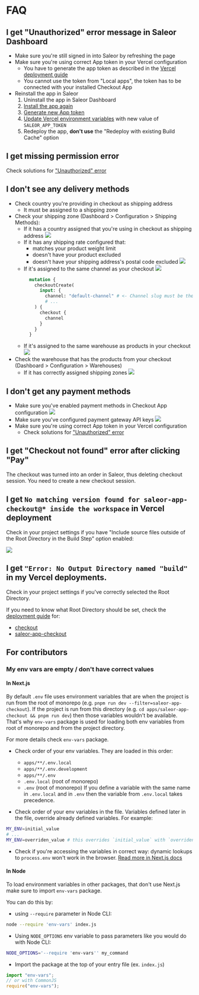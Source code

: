 # FAQ

## I get "Unauthorized" error message in Saleor Dashboard

- Make sure you're still signed in into Saleor by refreshing the page
- Make sure you're using correct App token in your Vercel configuration
  - You have to generate the app token as described in the [Vercel deployment guide](./vercel.md#5-generate-app-token)
  - You cannot use the token from "Local apps", the token has to be connected with your installed Checkout App
- Reinstall the app in Saleor
  1. Uninstall the app in Saleor Dashboard
  2. [Install the app again](./vercel.md#4-install-the-app-in-saleor)
  3. [Generate new App token](./vercel.md#5-generate-app-token)
  4. [Update Vercel environment variables](./vercel.md#6-update-environment-variables-in-vercel) with new value of `SALEOR_APP_TOKEN`
  5. Redeploy the app, **don't use** the "Redeploy with existing Build Cache" option

## I get missing permission error

Check solutions for ["Unauthorized" error](#i-get-unauthorized-error-message-in-saleor-dashboard)

## I don't see any delivery methods

- Check country you're providing in checkout as shipping address
  - It must be assigned to a shipping zone
- Check your shipping zone (Dashboard > Configuration > Shipping Methods):
  - If it has a country assigned that you're using in checkout as shipping address
    ![](./screenshots/faq/shipping-zone-countries.png)
  - If it has any shipping rate configured that:
    - matches your product weight limit
    - doesn't have your product excluded
    - doesn't have your shipping address's postal code excluded
      ![](./screenshots/faq/shipping-zone-shipping-rate.png)
  - If it's assigned to the same channel as your checkout
    ![](./screenshots/faq/shipping-zone-channels.png)
    ```graphql
      mutation {
        checkoutCreate(
          input: {
            channel: "default-channel" # <- Channel slug must be the same as in shipping zone
            # ...
        ) {
          checkout {
            channel
          }
        }
      }
    ```
  - If it's assigned to the same warehouse as products in your checkout
    ![](./screenshots/faq/shipping-zone-warehouses.png)
- Check the warehouse that has the products from your checkout (Dashboard > Configuration > Warehouses)
  - If it has correctly assigned shipping zones
    ![](./screenshots/faq/warehouse-shipping-zones.png)

## I don't get any payment methods

- Make sure you've enabled payment methods in Checkout App configuration
  ![](./screenshots/faq/saleor-app-checkout-payment-methods.png)
- Make sure you've configured payment gateway API keys
  ![](./screenshots/faq/saleor-app-checkout-payment-api-keys.png)
- Make sure you're using correct App token in your Vercel configuration
  - Check solutions for ["Unauthorized" error](#i-get-unauthorized-error-message-in-saleor-dashboard)

## I get "Checkout not found" error after clicking "Pay"

The checkout was turned into an order in Saleor, thus deleting checkout session. You need to create a new checkout session.

## I get `No matching version found for saleor-app-checkout@* inside the workspace` in Vercel deployment

Check in your project settings if you have "Include source files outside of the Root Directory in the Build Step" option enabled:

![](./screenshots/faq/vercel-include-source-files.png)

## I get `"Error: No Output Directory named "build"` in my Vercel deployments.

Check in your project settings if you've correctly selected the Root Directory.

If you need to know what Root Directory should be set, check the [deployment guide](./vercel.md) for:

- [checkout](./vercel.md#2-configure-new-project-for-checkout)
- [saleor-app-checkout](./vercel.md#2-configuring-new-project-for-saleor-app-checkout)

## For contributors

### My env vars are empty / don't have correct values

#### In Next.js

By default `.env` file uses environment variables that are when the project is run from the root of monorepo (e.g. `pnpm run dev --filter=saleor-app-checkout`).
If the project is run from this directory (e.g. `cd apps/saleor-app-checkout && pnpm run dev`) then those variables wouldn't be available. That's why `env-vars` package is used for loading both env variables from root of monorepo and from the project directory.

For more details check `env-vars` package.

- Check order of your env variables. They are loaded in this order:

  - `apps/**/.env.local`
  - `apps/**/.env.development`
  - `apps/**/.env`
  - `.env.local` (root of monorepo)
  - `.env` (root of monorepo)
    If you define a variable with the same name in `.env.local` and in `.env` then the variable from `.env.local` takes precedence.

- Check order of your env variables in the file. Variables defined later in the file, override already defined variables.
  For example:

```bash
MY_ENV=initial_value
# ...
MY_ENV=overriden_value # this overrides `initial_value` with `overriden_value`
```

- Check if you're accessing the variables in correct way: dynamic lookups to `process.env` won't work in the browser. [Read more in Next.js docs](https://nextjs.org/docs/basic-features/environment-variables#exposing-environment-variables-to-the-browser)

#### In Node

To load environment variables in other packages, that don't use Next.js make sure to import `env-vars` package.

You can do this by:

- using `--require` parameter in Node CLI:

```bash
node --require 'env-vars' index.js
```

- Using `NODE_OPTIONS` env variable to pass parameters like you would do with Node CLI:

```bash
NODE_OPTIONS='--require 'env-vars'' my_command
```

- Import the package at the top of your entry file (ex. `index.js`)

```js
import "env-vars";
// or with CommonJS
require("env-vars");
```
